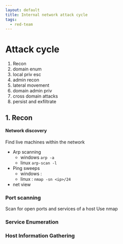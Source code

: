 ```yaml
---
layout: default
title: Internal network attack cycle
tags:
  - red-team
---
```

# Attack cycle
1. Recon
2. domain enum
3. local priv esc
4. admin recon
5. lateral movement
6. domain admin priv
7. cross domain attacks
8. persist and exfiltrate


## 1. Recon
#### Network discovery 
Find live machines within the network
- Arp scanning
	- windows `arp -a`
	- linux `arp-scan -l`
- Ping sweeps
	- windows :
	- linux : `nmap -sn <ip>/24`
- net view

### Port scanning
Scan for open ports and services of a host
Use nmap

### Service Enumeration

### Host Information Gathering
